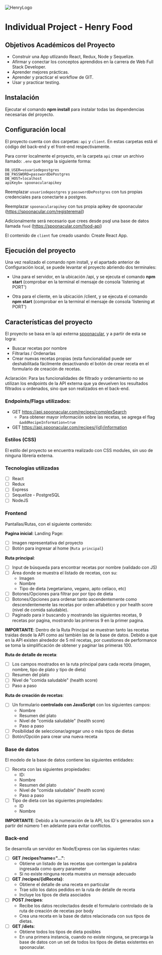 ![HenryLogo](https://d31uz8lwfmyn8g.cloudfront.net/Assets/logo-henry-white-lg.png)

# Individual Project - Henry Food

## Objetivos Académicos del Proyecto

- Construir una App utlizando React, Redux, Node y Sequelize.
- Afirmar y conectar los conceptos aprendidos en la carrera de Web Full Stack Developer.
- Aprender mejores prácticas.
- Aprender y practicar el workflow de GIT.
- Usar y practicar testing.

## Instalación

Ejecutar el comando <b>npm install</b> para instalar todas las dependencias necesarias del proyecto.

## Configuración local

El proyecto cuenta con dos carpetas: `api` y `client`. En estas carpetas está el código del back-end y el front-end respectivamente.

Para correr localmente el proyecto, en la carpeta `api` crear un archivo llamado: `.env` que tenga la siguiente forma:

```env
DB_USER=usuariodepostgres
DB_PASSWORD=passwordDePostgres
DB_HOST=localhost
apiKeyb= spoonacularapikey
```

Reemplazar `usuariodepostgres` y `passwordDePostgres` con tus propias credenciales para conectarte a postgres. 

Reemplazar `spoonacularapikey` con tus propia apikey de spoonacular (https://spoonacular.com/registeremail)

Adicionalmente será necesario que crees desde psql una base de datos llamada `food` (https://spoonacular.com/food-api)

El contenido de `client` fue creado usando: Create React App.

## Ejecución del proyecto

Una vez realizado el comando npm install, y el apartado anterior de Configuración local, se puede levantar el proyecto abriendo dos terminales: 

- Una para el servidor, en la ubicación /api, y se ejecuta el comando <b>npm start</b> (comprobar en la terminal el mensaje de consola 'listening at PORT')

- Otra para el cliente, en la ubicación /client, y se ejecuta el comando <b>npm start</b> (comprobar en la terminal el mensaje de consola 'listening at PORT')

## Características del proyecto

El proyecto se basa en la api externa [spoonacular](https://spoonacular.com/food-api), y a partir de esta se logra: 

- Buscar recetas por nombre
- Filtrarlas / Ordenarlas
- Crear nuevas recetas propias (esta funcionalidad puede ser deshabilitada fácilmente desactivando el botón de crear receta en el formulario de creación de recetas.

Aclaración: Para las funcionalidades de filtrado y ordenamiento no se utilizan los endpoints de la API externa que ya devuelven los resultados filtrados u ordenados, sino que son realizados en el back-end. 

### Endpoints/Flags utilizados:

- GET <https://api.spoonacular.com/recipes/complexSearch>
  - Para obtener mayor información sobre las recetas, se agrega el flag `&addRecipeInformation=true`
- GET <https://api.spoonacular.com/recipes/{id}/information>

### Estilos (CSS)

El estilo del proyecto se encuentra realizado con CSS modules, sin uso de ninguna librería externa. 

### Tecnologías utilizadas

- [ ] React
- [ ] Redux
- [ ] Express
- [ ] Sequelize - PostgreSQL
- [ ] NodeJS

### Frontend

Pantallas/Rutas, con el siguiente contenido: 

__Pagina inicial__: Landing Page:

- [ ] Imagen representativa del proyecto
- [ ] Botón para ingresar al home (`Ruta principal`)

__Ruta principal__: 

- [ ] Input de búsqueda para encontrar recetas por nombre (validado con JS)
- [ ] Área donde se muestra el listado de recetas, con su:
  - Imagen
  - Nombre
  - Tipo de dieta (vegetariano, vegano, apto celíaco, etc)
- [ ] Botones/Opciones para filtrar por por tipo de dieta
- [ ] Botones/Opciones para ordenar tanto ascendentemente como descendentemente las recetas por orden alfabético y por health score (nivel de comida saludable).
- [ ] Paginado para ir buscando y mostrando las siguientes recetas, 9 recetas por pagina, mostrando las primeros 9 en la primer pagina.

__IMPORTANTE__: Dentro de la Ruta Principal se muestran tanto las recetas traidas desde la API como así también las de la base de datos. Debido a que en la API existen alrededor de 5 mil recetas, por cuestiones de performance se toma la simplificación de obtener y paginar las primeras 100.

__Ruta de detalle de receta__: 

- [ ] Los campos mostrados en la ruta principal para cada receta (imagen, nombre, tipo de plato y tipo de dieta)
- [ ] Resumen del plato
- [ ] Nivel de "comida saludable" (health score)
- [ ] Paso a paso

__Ruta de creación de recetas__:

- [ ] Un formulario __controlado con JavaScript__ con los siguientes campos:
  - Nombre
  - Resumen del plato
  - Nivel de "comida saludable" (health score)
  - Paso a paso
- [ ] Posibilidad de seleccionar/agregar uno o más tipos de dietas
- [ ] Botón/Opción para crear una nueva receta

### Base de datos

El modelo de la base de datos contiene las siguientes entidades:

- [ ] Receta con las siguientes propiedades:
  - ID: 
  - Nombre 
  - Resumen del plato 
  - Nivel de "comida saludable" (health score)
  - Paso a paso
- [ ] Tipo de dieta con las siguientes propiedades:
  - ID
  - Nombre

__IMPORTANTE__: Debido a la numeración de la API, los ID´s generados son a partir del número 1 en adelante para evitar conflictos.

### Back-end

Se desarrolla un servidor en Node/Express con las siguientes rutas:

- [ ] __GET /recipes?name="..."__:
  - Obtiene un listado de las recetas que contengan la palabra ingresada como query parameter
  - Si no existe ninguna receta muestra un mensaje adecuado
- [ ] __GET /recipes/{idReceta}__:
  - Obtiene el detalle de una receta en particular
  - Trae sólo los datos pedidos en la ruta de detalle de receta
  - Incluye los tipos de dieta asociados
- [ ] __POST /recipes__:
  - Recibe los datos recolectados desde el formulario controlado de la ruta de creación de recetas por body
  - Crea una receta en la base de datos relacionada con sus tipos de dietas.
- [ ] __GET /diets__:
  - Obtiene todos los tipos de dieta posibles
  - En una primera instancia, cuando no existe ninguna, se precarga la base de datos con un set de todos los tipos de dietas existentes
  en spoonacular.
